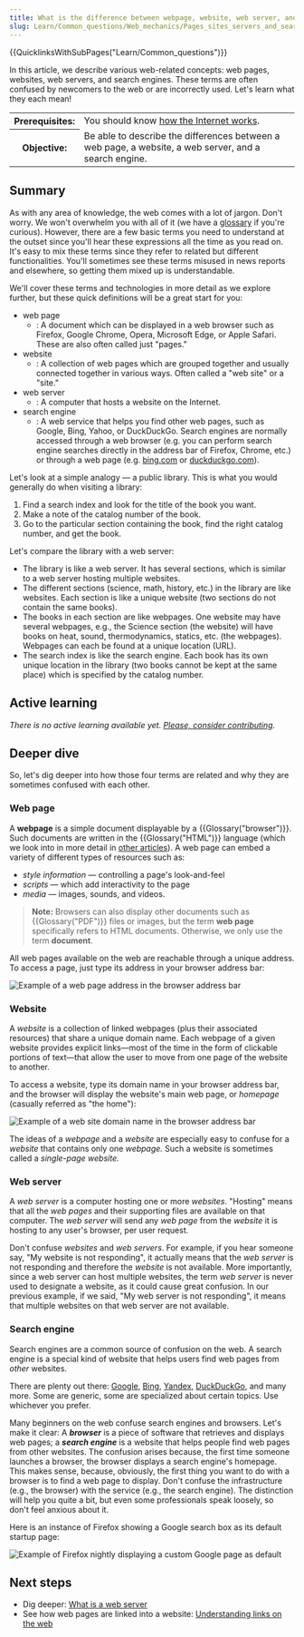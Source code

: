```yaml
---
title: What is the difference between webpage, website, web server, and search engine?
slug: Learn/Common_questions/Web_mechanics/Pages_sites_servers_and_search_engines
---
```


{{QuicklinksWithSubPages("Learn/Common_questions")}}

In this article, we describe various web-related concepts: web pages, websites, web servers, and search engines. These terms are often confused by newcomers to the web or are incorrectly used. Let's learn what they each mean!

<table>
  <tbody>
    <tr>
      <th scope="row">Prerequisites:</th>
      <td>
        You should know
        <a href="/en-US/docs/Learn/Common_questions/Web_mechanics/How_does_the_Internet_work"
          >how the Internet works</a
        >.
      </td>
    </tr>
    <tr>
      <th scope="row">Objective:</th>
      <td>
        Be able to describe the differences between a web page, a website, a web
        server, and a search engine.
      </td>
    </tr>
  </tbody>
</table>

## Summary

As with any area of knowledge, the web comes with a lot of jargon. Don't worry. We won't overwhelm you with all of it (we have a [glossary](/en-US/docs/Glossary) if you're curious). However, there are a few basic terms you need to understand at the outset since you'll hear these expressions all the time as you read on. It's easy to mix these terms since they refer to related but different functionalities. You'll sometimes see these terms misused in news reports and elsewhere, so getting them mixed up is understandable.

We'll cover these terms and technologies in more detail as we explore further, but these quick definitions will be a great start for you:

- web page
  - : A document which can be displayed in a web browser such as Firefox, Google Chrome, Opera, Microsoft Edge, or Apple Safari. These are also often called just "pages."
- website
  - : A collection of web pages which are grouped together and usually connected together in various ways. Often called a "web site" or a "site."
- web server
  - : A computer that hosts a website on the Internet.
- search engine
  - : A web service that helps you find other web pages, such as Google, Bing, Yahoo, or DuckDuckGo. Search engines are normally accessed through a web browser (e.g. you can perform search engine searches directly in the address bar of Firefox, Chrome, etc.) or through a web page (e.g. [bing.com](https://www.bing.com/) or [duckduckgo.com](https://duckduckgo.com/)).

Let's look at a simple analogy — a public library. This is what you would generally do when visiting a library:

1. Find a search index and look for the title of the book you want.
2. Make a note of the catalog number of the book.
3. Go to the particular section containing the book, find the right catalog number, and get the book.

Let's compare the library with a web server:

- The library is like a web server. It has several sections, which is similar to a web server hosting multiple websites.
- The different sections (science, math, history, etc.) in the library are like websites. Each section is like a unique website (two sections do not contain the same books).
- The books in each section are like webpages. One website may have several webpages, e.g., the Science section (the website) will have books on heat, sound, thermodynamics, statics, etc. (the webpages). Webpages can each be found at a unique location (URL).
- The search index is like the search engine. Each book has its own unique location in the library (two books cannot be kept at the same place) which is specified by the catalog number.

## Active learning

_There is no active learning available yet. [Please, consider contributing](/en-US/docs/MDN/Community/Contributing/Getting_started)._

## Deeper dive

So, let's dig deeper into how those four terms are related and why they are sometimes confused with each other.

### Web page

A **webpage** is a simple document displayable by a {{Glossary("browser")}}. Such documents are written in the {{Glossary("HTML")}} language (which we look into in more detail in [other articles](/en-US/docs/Web/HTML)). A web page can embed a variety of different types of resources such as:

- _style information_ — controlling a page's look-and-feel
- _scripts_ — which add interactivity to the page
- _media_ — images, sounds, and videos.

> **Note:** Browsers can also display other documents such as {{Glossary("PDF")}} files or images, but the term **web page** specifically refers to HTML documents. Otherwise, we only use the term **document**.

All web pages available on the web are reachable through a unique address. To access a page, just type its address in your browser address bar:

![Example of a web page address in the browser address bar](web-page.jpg)

### Website

A _website_ is a collection of linked webpages (plus their associated resources) that share a unique domain name. Each webpage of a given website provides explicit links—most of the time in the form of clickable portions of text—that allow the user to move from one page of the website to another.

To access a website, type its domain name in your browser address bar, and the browser will display the website's main web page, or _homepage_ (casually referred as "the home"):

![Example of a web site domain name in the browser address bar](web-site.jpg)

The ideas of a _webpage_ and a _website_ are especially easy to confuse for a _website_ that contains only one _webpage._ Such a website is sometimes called a _single-page website._

### Web server

A _web server_ is a computer hosting one or more _websites_. "Hosting" means that all the _web pages_ and their supporting files are available on that computer. The _web server_ will send any _web page_ from the _website_ it is hosting to any user's browser, per user request.

Don't confuse _websites_ and _web servers_. For example, if you hear someone say, "My website is not responding", it actually means that the _web server_ is not responding and therefore the _website_ is not available. More importantly, since a web server can host multiple websites, the term _web server_ is never used to designate a website, as it could cause great confusion. In our previous example, if we said, "My web server is not responding", it means that multiple websites on that web server are not available.

### Search engine

Search engines are a common source of confusion on the web. A search engine is a special kind of website that helps users find web pages from _other_ websites.

There are plenty out there: [Google](https://www.google.com/), [Bing](https://www.bing.com/), [Yandex](https://yandex.com/), [DuckDuckGo](https://duckduckgo.com/), and many more. Some are generic, some are specialized about certain topics. Use whichever you prefer.

Many beginners on the web confuse search engines and browsers. Let's make it clear: A **_browser_** is a piece of software that retrieves and displays web pages; a **_search engine_** is a website that helps people find web pages from other websites. The confusion arises because, the first time someone launches a browser, the browser displays a search engine's homepage. This makes sense, because, obviously, the first thing you want to do with a browser is to find a web page to display. Don't confuse the infrastructure (e.g., the browser) with the service (e.g., the search engine). The distinction will help you quite a bit, but even some professionals speak loosely, so don't feel anxious about it.

Here is an instance of Firefox showing a Google search box as its default startup page:

![Example of Firefox nightly displaying a custom Google page as default](search-engine.jpg)

## Next steps

- Dig deeper: [What is a web server](/en-US/docs/Learn/Common_questions/Web_mechanics/What_is_a_web_server)
- See how web pages are linked into a website: [Understanding links on the web](/en-US/docs/Learn/Common_questions/Web_mechanics/What_are_hyperlinks)
